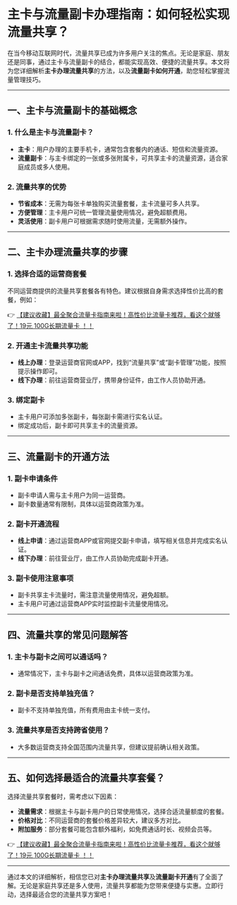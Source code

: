 # 主卡与流量副卡办理指南：如何轻松实现流量共享？

在当今移动互联网时代，流量共享已成为许多用户关注的焦点。无论是家庭、朋友还是同事，通过主卡与流量副卡的结合，都能实现高效、便捷的流量共享。本文将为您详细解析**主卡办理流量共享**的方法，以及**流量副卡如何开通**，助您轻松掌握流量管理技巧。

---

## 一、主卡与流量副卡的基础概念

### 1. 什么是主卡与流量副卡？
- **主卡**：用户办理的主要手机卡，通常包含套餐内的通话、短信和流量资源。
- **流量副卡**：与主卡绑定的一张或多张附属卡，可共享主卡的流量资源，适合家庭成员或多人使用。

### 2. 流量共享的优势
- **节省成本**：无需为每张卡单独购买流量套餐，主卡流量可多人共享。
- **方便管理**：主卡用户可统一管理流量使用情况，避免超额费用。
- **灵活使用**：副卡用户可根据需求随时使用流量，无需额外操作。

---

## 二、主卡办理流量共享的步骤

### 1. 选择合适的运营商套餐
不同运营商提供的流量共享套餐各有特色。建议根据自身需求选择性价比高的套餐，例如：

👉 [【建议收藏】最全聚合流量卡指南来啦！高性价比流量卡推荐，看这个就够了！19元 100G长期流量卡 ！！](https://bit.ly/Liuliangka)

### 2. 开通主卡流量共享功能
- **线上办理**：登录运营商官网或APP，找到“流量共享”或“副卡管理”功能，按照提示操作即可。
- **线下办理**：前往运营商营业厅，携带身份证件，由工作人员协助开通。

### 3. 绑定副卡
- 主卡用户可添加多张副卡，每张副卡需进行实名认证。
- 绑定成功后，副卡即可共享主卡的流量资源。

---

## 三、流量副卡的开通方法

### 1. 副卡申请条件
- 副卡申请人需与主卡用户为同一运营商。
- 副卡数量通常有限制，具体以运营商政策为准。

### 2. 副卡开通流程
- **线上申请**：通过运营商APP或官网提交副卡申请，填写相关信息并完成实名认证。
- **线下办理**：前往营业厅，由工作人员协助完成副卡开通。

### 3. 副卡使用注意事项
- 副卡共享主卡流量时，需注意流量使用情况，避免超额。
- 主卡用户可通过运营商APP实时监控副卡流量使用情况。

---

## 四、流量共享的常见问题解答

### 1. 主卡与副卡之间可以通话吗？
- 通常情况下，主卡与副卡之间通话免费，具体以运营商政策为准。

### 2. 副卡是否支持单独充值？
- 副卡不支持单独充值，所有费用由主卡统一支付。

### 3. 流量共享是否支持跨省使用？
- 大多数运营商支持全国范围内流量共享，但建议提前确认相关政策。

---

## 五、如何选择最适合的流量共享套餐？

选择流量共享套餐时，需考虑以下因素：
- **流量需求**：根据主卡与副卡用户的日常使用情况，选择合适流量额度的套餐。
- **价格对比**：不同运营商的套餐价格差异较大，建议多方对比。
- **附加服务**：部分套餐可能包含额外福利，如免费通话时长、视频会员等。

👉 [【建议收藏】最全聚合流量卡指南来啦！高性价比流量卡推荐，看这个就够了！19元 100G长期流量卡 ！！](https://bit.ly/Liuliangka)

---

通过本文的详细解析，相信您已对**主卡办理流量共享**及**流量副卡开通**有了全面了解。无论是家庭共享还是多人使用，流量共享都能为您带来便捷与实惠。立即行动，选择最适合您的流量共享方案吧！